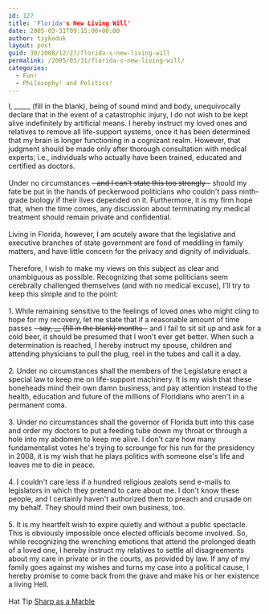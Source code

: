 ```yaml
---
id: 127
title: 'Florida's New Living Will'
date: 2005-03-31T09:15:00+00:00
author: tsykoduk
layout: post
guid: 30/2008/12/27/florida-s-new-living-will
permalink: /2005/03/31/florida-s-new-living-will/
categories:
  - Fun!
  - Philosophy! and Politics!
---
```

<p>I, <i><em>_</i><i>_</em></i><i><em>_</i><i>_</em></i>_ (fill in the blank), being of sound mind and body, unequivocally declare that in the event of a catastrophic injury, I do not wish to be kept alive indefinitely by artificial means. I hereby instruct my loved ones and relatives to remove all life-support systems, once it has been determined that my brain is longer functioning in a cognizant realm. However, that judgment should be made only after thorough consultation with medical experts; i.e., individuals who actually have been trained, educated and certified as doctors.<br /><br />Under no circumstances <del>- and I can't state this too strongly -</del> should my fate be put in the hands of peckerwood politicians who couldn't pass ninth-grade biology if their lives depended on it. Furthermore, it is my firm hope that, when the time comes, any discussion about terminating my medical treatment should remain private and confidential.<br /><br />Living in Florida, however, I am acutely aware that the legislative and executive branches of state government are fond of meddling in family matters, and have little concern for the privacy and dignity of individuals.<br /><br />Therefore, I wish to make my views on this subject as clear and unambiguous as possible. Recognizing that some politicians seem cerebrally challenged themselves (and with no medical excuse), I'll try to keep this simple and to the point:<br /><br />1. While remaining sensitive to the feelings of loved ones who might cling to hope for my recovery, let me state that if a reasonable amount of time passes  <del>- say, <em>__</em> (fill in the blank) months -</del> and I fail to sit sit up and ask for a cold beer, it should be presumed that I won't ever get better. When such a determination is reached, I hereby instruct my spouse, children and attending physicians to pull the plug, reel in the tubes and call it a day.<br /><br />2. Under no circumstances shall the members of the Legislature enact a special law to keep me on life-support machinery. It is my wish that these boneheads mind their own damn business, and pay attention instead to the health, education and future of the millions of Floridians who aren't in a permanent coma.<br /><br />3. Under no circumstances shall the governor of Florida butt into this case and order my doctors to put a feeding tube down my throat or through a hole into my abdomen to keep me alive. I don't care how many fundamentalist votes he's trying to scrounge for his run for the presidency in 2008, it is my wish that he plays politics with someone else's life and leaves me to die in peace.<br /><br />4. I couldn't care less if a hundred religious zealots send e-mails to legislators in which they pretend to care about me. I don't know these people, and I certainly haven't authorized them to preach and crusade on my behalf. They should mind their own business, too.<br /><br />5. It is my heartfelt wish to expire quietly and without a public spectacle. This is obviously impossible once elected officials become involved. So, while recognizing the wrenching emotions that attend the prolonged death of a loved one, I hereby instruct my relatives to settle all disagreements about my care in private or in the courts, as provided by law. If any of my family goes against my wishes and turns my case into a political cause, I hereby promise to come back from the grave and make his or her existence a living Hell.<br /><br />Hat Tip <a href=http://sharpmarbles.stufftoread.com/archive/2005/03/31/2820.aspx>Sharp as a Marble</a></p>